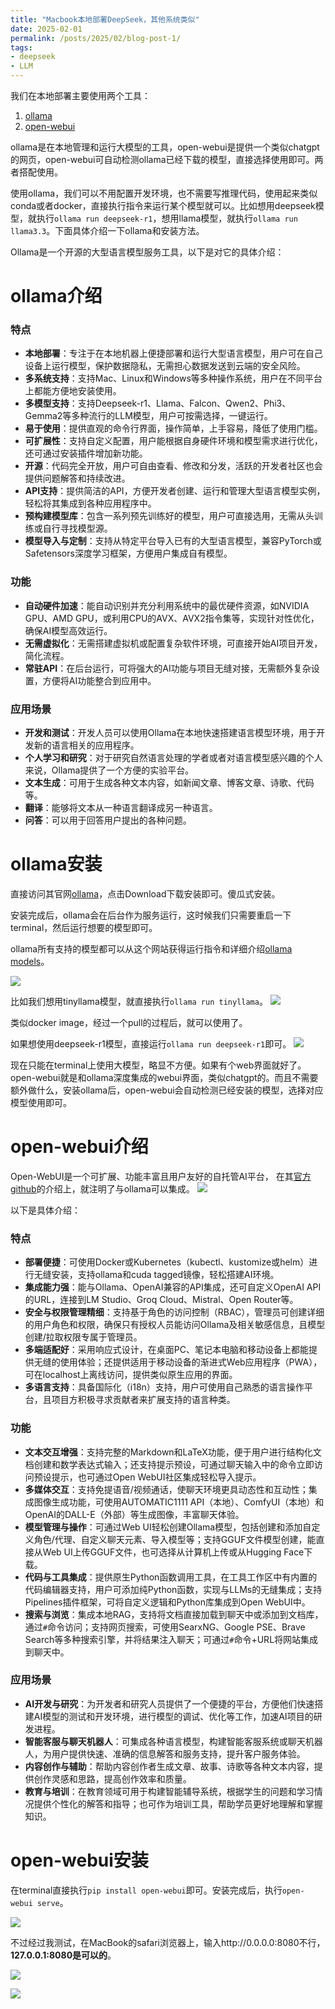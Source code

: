```yaml
---
title: "Macbook本地部署DeepSeek，其他系统类似"
date: 2025-02-01
permalink: /posts/2025/02/blog-post-1/
tags:
- deepseek
- LLM
---
```


我们在本地部署主要使用两个工具：
1. [ollama](https://ollama.com)
2. [open-webui](https://github.com/open-webui/open-webui)

ollama是在本地管理和运行大模型的工具，open-webui是提供一个类似chatgpt的网页，open-webui可自动检测ollama已经下载的模型，直接选择使用即可。两者搭配使用。


使用ollama，我们可以不用配置开发环境，也不需要写推理代码，使用起来类似conda或者docker，直接执行指令来运行某个模型就可以。比如想用deepseek模型，就执行`ollama run deepseek-r1`，想用llama模型，就执行`ollama run llama3.3`。下面具体介绍一下ollama和安装方法。

Ollama是一个开源的大型语言模型服务工具，以下是对它的具体介绍：
# ollama介绍

### 特点
- **本地部署**：专注于在本地机器上便捷部署和运行大型语言模型，用户可在自己设备上运行模型，保护数据隐私，无需担心数据发送到云端的安全风险。
- **多系统支持**：支持Mac、Linux和Windows等多种操作系统，用户在不同平台上都能方便地安装使用。
- **多模型支持**：支持Deepseek-r1、Llama、Falcon、Qwen2、Phi3、Gemma2等多种流行的LLM模型，用户可按需选择，一键运行。
- **易于使用**：提供直观的命令行界面，操作简单，上手容易，降低了使用门槛。
- **可扩展性**：支持自定义配置，用户能根据自身硬件环境和模型需求进行优化，还可通过安装插件增加新功能。
- **开源**：代码完全开放，用户可自由查看、修改和分发，活跃的开发者社区也会提供问题解答和持续改进。
- **API支持**：提供简洁的API，方便开发者创建、运行和管理大型语言模型实例，轻松将其集成到各种应用程序中。
- **预构建模型库**：包含一系列预先训练好的模型，用户可直接选用，无需从头训练或自行寻找模型源。
- **模型导入与定制**：支持从特定平台导入已有的大型语言模型，兼容PyTorch或Safetensors深度学习框架，方便用户集成自有模型。

### 功能
- **自动硬件加速**：能自动识别并充分利用系统中的最优硬件资源，如NVIDIA GPU、AMD GPU，或利用CPU的AVX、AVX2指令集等，实现针对性优化，确保AI模型高效运行。
- **无需虚拟化**：无需搭建虚拟机或配置复杂软件环境，可直接开始AI项目开发，简化流程。
- **常驻API**：在后台运行，可将强大的AI功能与项目无缝对接，无需额外复杂设置，方便将AI功能整合到应用中。

### 应用场景
- **开发和测试**：开发人员可以使用Ollama在本地快速搭建语言模型环境，用于开发新的语言相关的应用程序。
- **个人学习和研究**：对于研究自然语言处理的学者或者对语言模型感兴趣的个人来说，Ollama提供了一个方便的实验平台。
- **文本生成**：可用于生成各种文本内容，如新闻文章、博客文章、诗歌、代码等。
- **翻译**：能够将文本从一种语言翻译成另一种语言。
- **问答**：可以用于回答用户提出的各种问题。

# ollama安装

直接访问其官网[ollama](https://ollama.com)，点击Download下载安装即可。傻瓜式安装。

安装完成后，ollama会在后台作为服务运行，这时候我们只需要重启一下terminal，然后运行想要的模型即可。

ollama所有支持的模型都可以从这个网站获得运行指令和详细介绍[ollama models](https://ollama.com/search)。

![](https://borninfreedom.github.io/images/2025/02/ollama/1.png)

比如我们想用tinyllama模型，就直接执行`ollama run tinyllama`。
![](https://borninfreedom.github.io/images/2025/02/ollama/2.png)

类似docker image，经过一个pull的过程后，就可以使用了。

如果想使用deepseek-r1模型，直接运行`ollama run deepseek-r1`即可。
![](https://borninfreedom.github.io/images/2025/02/ollama/4.png)


现在只能在terminal上使用大模型，略显不方便。如果有个web界面就好了。open-webui就是和ollama深度集成的webui界面，类似chatgpt的。而且不需要额外做什么，安装ollama后，open-webui会自动检测已经安装的模型，选择对应模型使用即可。

# open-webui介绍

Open-WebUI是一个可扩展、功能丰富且用户友好的自托管AI平台，
在其[官方github](https://github.com/open-webui/open-webui)的介绍上，就注明了与ollama可以集成。
![](https://borninfreedom.github.io/images/2025/02/ollama/3.png)

以下是具体介绍：

### 特点
- **部署便捷**：可使用Docker或Kubernetes（kubectl、kustomize或helm）进行无缝安装，支持ollama和cuda tagged镜像，轻松搭建AI环境。
- **集成能力强**：能与Ollama、OpenAI兼容的API集成，还可自定义OpenAI API的URL，连接到LM Studio、Groq Cloud、Mistral、Open Router等。
- **安全与权限管理精细**：支持基于角色的访问控制（RBAC），管理员可创建详细的用户角色和权限，确保只有授权人员能访问Ollama及相关敏感信息，且模型创建/拉取权限专属于管理员。
- **多端适配好**：采用响应式设计，在桌面PC、笔记本电脑和移动设备上都能提供无缝的使用体验；还提供适用于移动设备的渐进式Web应用程序（PWA），可在localhost上离线访问，提供类似原生应用的界面。
- **多语言支持**：具备国际化（i18n）支持，用户可使用自己熟悉的语言操作平台，且项目方积极寻求贡献者来扩展支持的语言种类。

### 功能
- **文本交互增强**：支持完整的Markdown和LaTeX功能，便于用户进行结构化文档创建和数学表达式输入；还支持提示预设，可通过聊天输入中的命令立即访问预设提示，也可通过Open WebUI社区集成轻松导入提示。
- **多媒体交互**：支持免提语音/视频通话，使聊天环境更具动态性和互动性；集成图像生成功能，可使用AUTOMATIC1111 API（本地）、ComfyUI（本地）和OpenAI的DALL-E（外部）等生成图像，丰富聊天体验。
- **模型管理与操作**：可通过Web UI轻松创建Ollama模型，包括创建和添加自定义角色/代理、自定义聊天元素、导入模型等；支持GGUF文件模型创建，能直接从Web UI上传GGUF文件，也可选择从计算机上传或从Hugging Face下载。
- **代码与工具集成**：提供原生Python函数调用工具，在工具工作区中有内置的代码编辑器支持，用户可添加纯Python函数，实现与LLMs的无缝集成；支持Pipelines插件框架，可将自定义逻辑和Python库集成到Open WebUI中。
- **搜索与浏览**：集成本地RAG，支持将文档直接加载到聊天中或添加到文档库，通过`#`命令访问；支持网页搜索，可使用SearxNG、Google PSE、Brave Search等多种搜索引擎，并将结果注入聊天；可通过`#`命令+URL将网站集成到聊天中。

### 应用场景
- **AI开发与研究**：为开发者和研究人员提供了一个便捷的平台，方便他们快速搭建AI模型的测试和开发环境，进行模型的调试、优化等工作，加速AI项目的研发进程。
- **智能客服与聊天机器人**：可集成各种语言模型，构建智能客服系统或聊天机器人，为用户提供快速、准确的信息解答和服务支持，提升客户服务体验。
- **内容创作与辅助**：帮助内容创作者生成文章、故事、诗歌等各种文本内容，提供创作灵感和思路，提高创作效率和质量。
- **教育与培训**：在教育领域可用于构建智能辅导系统，根据学生的问题和学习情况提供个性化的解答和指导；也可作为培训工具，帮助学员更好地理解和掌握知识。


# open-webui安装

在terminal直接执行`pip install open-webui`即可。安装完成后，执行`open-webui serve`。

![](https://borninfreedom.github.io/images/2025/02/ollama/5.png)

不过经过我测试，在MacBook的safari浏览器上，输入http://0.0.0.0:8080不行，**127.0.0.1:8080是可以的**。

![](https://borninfreedom.github.io/images/2025/02/ollama/6.png)

![](https://borninfreedom.github.io/images/2025/02/ollama/7.png)













